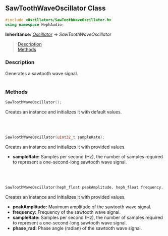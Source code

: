 ## SawToothWaveOscillator Class
```c++
#include <Oscillators/SawToothWaveOscillator.h>
using namespace HephAudio;
```
**Inheritance:** *[Oscillator](/docs/HephAudio/Oscillators/Oscillator.md)* -> *SawToothWaveOscillator*

> [Description](#description)<br>
[Methods](#methods)

### Description
Generates a sawtooth wave signal.
<br><br>

### Methods
```c++
SawToothWaveOscillator();
```
Creates an instance and initializes it with default values.
<br><br><br><br>
```c++
SawToothWaveOscillator(uint32_t sampleRate);
```
Creates an instance and initializes it with provided values.
- **sampleRate:** Samples per second (Hz), the number of samples required to represent a one-second-long sawtooth wave signal.
<br><br><br><br>
```c++
SawToothWaveOscillator(heph_float peakAmplitude, heph_float frequency, uint32_t sampleRate, heph_float phase_rad);
```
Creates an instance and initializes it with provided values.
- **peakAmplitude:** Maximum amplitude of the sawtooth wave signal.
- **frequency:** Frequency of the sawtooth wave signal.
- **sampleRate:** Samples per second (Hz), the number of samples required to represent a one-second-long sawtooth wave signal.
- **phase_rad:** Phase angle (radian) of the sawtooth wave signal.

